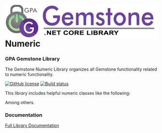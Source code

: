 <img align="right" src="img/gemstone-wide-600.png" alt="gemstone logo">

# Numeric
### GPA Gemstone Library

The Gemstone Numeric Library organizes all Gemstone functionality related to numeric functionality.

[![GitHub license](https://img.shields.io/github/license/gemstone/numeric?color=4CC61E)](https://github.com/gemstone/numeric/blob/master/LICENSE)
[![Build status](https://ci.appveyor.com/api/projects/status/fygi0m2dt974qkon?svg=true)](https://ci.appveyor.com/project/ritchiecarroll/numeric)

This library includes helpful numeric classes like the following:


Among others.

### Documentation
[Full Library Documentation](https://gemstone.github.io/numeric/help)
